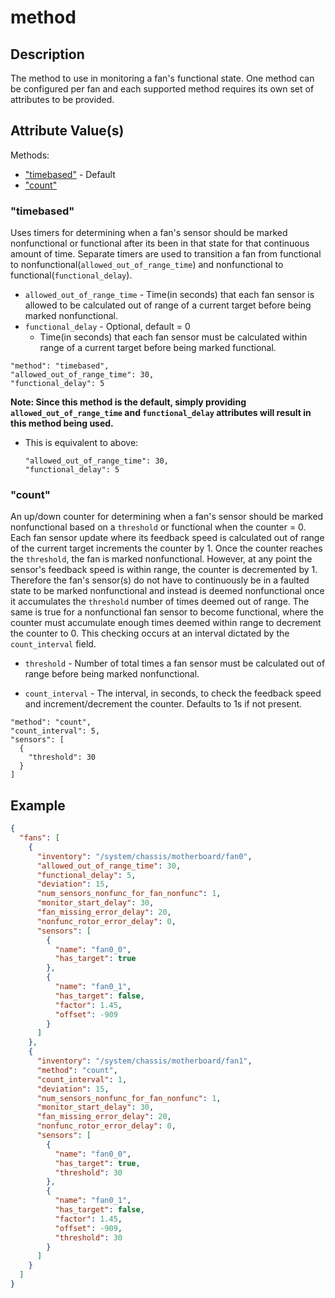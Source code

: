 # method

## Description

The method to use in monitoring a fan's functional state. One method can be
configured per fan and each supported method requires its own set of attributes
to be provided.

## Attribute Value(s)

Methods:

- ["timebased"](#timebased) - Default
- ["count"](#count)

### "timebased"

Uses timers for determining when a fan's sensor should be marked nonfunctional
or functional after its been in that state for that continuous amount of time.
Separate timers are used to transition a fan from functional to
nonfunctional(`allowed_out_of_range_time`) and nonfunctional to
functional(`functional_delay`).

- `allowed_out_of_range_time` - Time(in seconds) that each fan sensor is allowed
  to be calculated out of range of a current target before being marked
  nonfunctional.
- `functional_delay` - Optional, default = 0
  - Time(in seconds) that each fan sensor must be calculated within range of a
    current target before being marked functional.

```
"method": "timebased",
"allowed_out_of_range_time": 30,
"functional_delay": 5
```

**Note: Since this method is the default, simply providing
`allowed_out_of_range_time` and `functional_delay` attributes will result in
this method being used.**

- This is equivalent to above:
  ```
  "allowed_out_of_range_time": 30,
  "functional_delay": 5
  ```

### "count"

An up/down counter for determining when a fan's sensor should be marked
nonfunctional based on a `threshold` or functional when the counter = 0. Each
fan sensor update where its feedback speed is calculated out of range of the
current target increments the counter by 1. Once the counter reaches the
`threshold`, the fan is marked nonfunctional. However, at any point the sensor's
feedback speed is within range, the counter is decremented by 1. Therefore the
fan's sensor(s) do not have to continuously be in a faulted state to be marked
nonfunctional and instead is deemed nonfunctional once it accumulates the
`threshold` number of times deemed out of range. The same is true for a
nonfunctional fan sensor to become functional, where the counter must accumulate
enough times deemed within range to decrement the counter to 0. This checking
occurs at an interval dictated by the `count_interval` field.

- `threshold` - Number of total times a fan sensor must be calculated out of
  range before being marked nonfunctional.

- `count_interval` - The interval, in seconds, to check the feedback speed and
  increment/decrement the counter. Defaults to 1s if not present.

```
"method": "count",
"count_interval": 5,
"sensors": [
  {
    "threshold": 30
  }
]
```

## Example

```json
{
  "fans": [
    {
      "inventory": "/system/chassis/motherboard/fan0",
      "allowed_out_of_range_time": 30,
      "functional_delay": 5,
      "deviation": 15,
      "num_sensors_nonfunc_for_fan_nonfunc": 1,
      "monitor_start_delay": 30,
      "fan_missing_error_delay": 20,
      "nonfunc_rotor_error_delay": 0,
      "sensors": [
        {
          "name": "fan0_0",
          "has_target": true
        },
        {
          "name": "fan0_1",
          "has_target": false,
          "factor": 1.45,
          "offset": -909
        }
      ]
    },
    {
      "inventory": "/system/chassis/motherboard/fan1",
      "method": "count",
      "count_interval": 1,
      "deviation": 15,
      "num_sensors_nonfunc_for_fan_nonfunc": 1,
      "monitor_start_delay": 30,
      "fan_missing_error_delay": 20,
      "nonfunc_rotor_error_delay": 0,
      "sensors": [
        {
          "name": "fan0_0",
          "has_target": true,
          "threshold": 30
        },
        {
          "name": "fan0_1",
          "has_target": false,
          "factor": 1.45,
          "offset": -909,
          "threshold": 30
        }
      ]
    }
  ]
}
```
